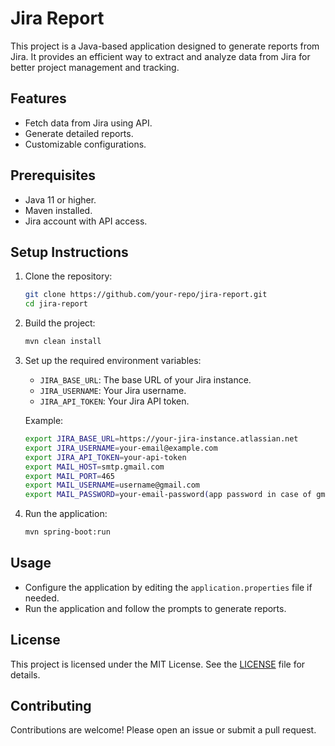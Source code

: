 # Jira Report

This project is a Java-based application designed to generate reports from Jira. It provides an efficient way to extract and analyze data from Jira for better project management and tracking.

## Features

- Fetch data from Jira using API.
- Generate detailed reports.
- Customizable configurations.

## Prerequisites

- Java 11 or higher.
- Maven installed.
- Jira account with API access.

## Setup Instructions

1. Clone the repository:

   ```bash
   git clone https://github.com/your-repo/jira-report.git
   cd jira-report
   ```

2. Build the project:

   ```bash
   mvn clean install
   ```

3. Set up the required environment variables:

   - `JIRA_BASE_URL`: The base URL of your Jira instance.
   - `JIRA_USERNAME`: Your Jira username.
   - `JIRA_API_TOKEN`: Your Jira API token.

   Example:

   ```bash
   export JIRA_BASE_URL=https://your-jira-instance.atlassian.net
   export JIRA_USERNAME=your-email@example.com
   export JIRA_API_TOKEN=your-api-token
   export MAIL_HOST=smtp.gmail.com
   export MAIL_PORT=465
   export MAIL_USERNAME=username@gmail.com
   export MAIL_PASSWORD=your-email-password(app password in case of gmail)
   ```

4. Run the application:
   ```bash
   mvn spring-boot:run
   ```

## Usage

- Configure the application by editing the `application.properties` file if needed.
- Run the application and follow the prompts to generate reports.

## License

This project is licensed under the MIT License. See the [LICENSE](LICENSE) file for details.

## Contributing

Contributions are welcome! Please open an issue or submit a pull request.
